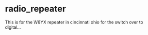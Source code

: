 # radio_repeater
This is for the W8YX repeater in cincinnati ohio for the switch over to digital...
